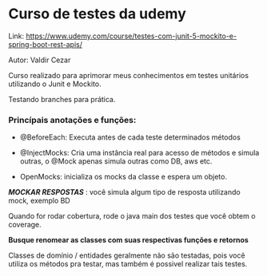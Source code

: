 # Curso de testes da udemy
Link: https://www.udemy.com/course/testes-com-junit-5-mockito-e-spring-boot-rest-apis/

Autor: Valdir Cezar

Curso realizado para aprimorar meus conhecimentos em testes unitários utilizando o Junit e Mockito.

Testando branches para prática.

### Princípais anotações e funções:

- @BeforeEach:  Executa antes de cada teste determinados métodos

- @InjectMocks: Cria uma instância real para acesso de métodos e simula outras, o @Mock apenas simula outras como DB, aws etc.

- OpenMocks: inicializa os mocks da classe e espera um objeto.

***MOCKAR RESPOSTAS*** : você simula algum tipo de resposta utilizando mock, exemplo BD

Quando for rodar cobertura, rode o java main dos testes que você obtem o coverage.

**Busque renomear as classes com suas respectivas funções e retornos**

Classes de domínio / entidades geralmente não são testadas, pois você utiliza os métodos pra testar,
mas também é possivel realizar tais testes.

